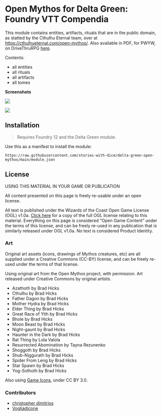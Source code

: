 # Open Mythos for Delta Green: Foundry VTT Compendia

This module contains entities, artifacts, rituals that are in the public domain, as statted by the Cthulhu Eternal team, over at https://cthulhueternal.com/open-mythos/. Also available in PDF, for PWYW, on DriveThruRPG [here](https://www.drivethrurpg.com/product/434982/The-Open-Cthulhu-Mythos-SRD).

Contents:

- all entities
- all rituals
- all artifacts
- all tomes

**Screenshots**

![](https://i.imgur.com/jBY6r7G.png)

![](https://i.imgur.com/zNusjt4.png)

## Installation

> Requires Foundry 12 and the Delta Green module.

Use this as a manifest to install the module: 

```
https://raw.githubusercontent.com/stories-with-dice/delta-green-open-mythos/main/module.json
```

## License

USING THIS MATERIAL IN YOUR GAME OR PUBLICATION

All content presented on this page is freely re-usable under an open license.

All text is published under the Wizards of the Coast Open Game License (OGL) v1.0a. [Click here](https://cthulhueternal.com/open-mythos-ogl-statement/) for a copy of the full OGL license relating to this material. Everything on this page is considered “Open Game Content” under the terms of this license, and can be freely re-used in any publication that is similarly released under OGL v1.0a. No text is considered Product Identity.

### Art

Original art assets (icons, drawings of Mythos creatures, etc) are all supplied under a Creative Commons (CC-BY) license, and can be freely re-used under the terms of that license.

Using original art from the Open Mythos project, with permission. Art released under Creative Commons by original artists.

- Azathoth by Brad Hicks
- Cthulhu by Brad Hicks
- Father Dagon by Brad Hicks
- Mother Hydra by Brad Hicks
- Elder Thing by Brad Hicks
- Great Race of Yith by Brad Hicks
- Bhole by Brad Hicks
- Moon Beast by Brad Hicks
- Night-gaunt by Brad Hicks
- Haunter in the Dark by Brad Hicks
- Rat Thing by Lola Valola
- Resurrected Abomination by Tayna Rezunenko
- Shoggoth by Brad Hicks
- Shub-Niggurath by Brad Hicks
- Spider From Leng by Brad Hicks
- Star Spawn by Brad Hicks
- Yog-Sothoth by Brad Hicks

Also using [Game Icons](https://game-icons.net/), under CC BY 3.0.

### Contributors

- [christopher dimitrios](http://www.storieswithdice.com/)
- [Vogliadicone](https://github.com/Vogliadicone)
